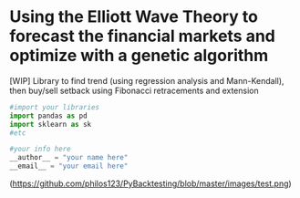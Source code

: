# Using the Elliott Wave Theory to forecast the financial markets and optimize with a genetic algorithm
[WIP] Library to find trend (using regression analysis and Mann-Kendall), then buy/sell setback using Fibonacci retracements and extension

``` python
#import your libraries
import pandas as pd
import sklearn as sk
#etc

#your info here
__author__ = "your name here"
__email__ = "your email here"
```

(https://github.com/philos123/PyBacktesting/blob/master/images/test.png)

